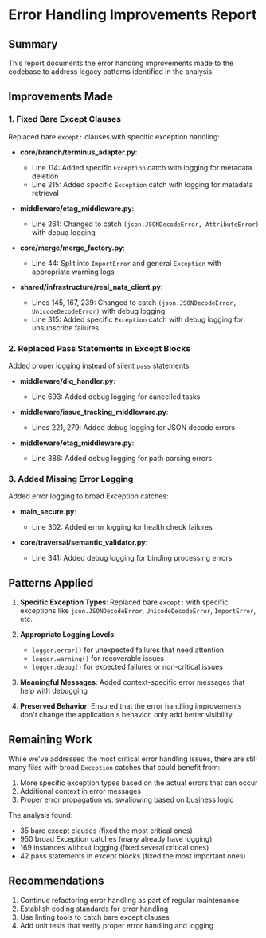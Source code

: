 # Error Handling Improvements Report

## Summary

This report documents the error handling improvements made to the codebase to address legacy patterns identified in the analysis.

## Improvements Made

### 1. Fixed Bare Except Clauses

Replaced bare `except:` clauses with specific exception handling:

- **core/branch/terminus_adapter.py**:
  - Line 114: Added specific `Exception` catch with logging for metadata deletion
  - Line 215: Added specific `Exception` catch with logging for metadata retrieval

- **middleware/etag_middleware.py**:
  - Line 261: Changed to catch `(json.JSONDecodeError, AttributeError)` with debug logging

- **core/merge/merge_factory.py**:
  - Line 44: Split into `ImportError` and general `Exception` with appropriate warning logs

- **shared/infrastructure/real_nats_client.py**:
  - Lines 145, 167, 239: Changed to catch `(json.JSONDecodeError, UnicodeDecodeError)` with debug logging
  - Line 315: Added specific `Exception` catch with debug logging for unsubscribe failures

### 2. Replaced Pass Statements in Except Blocks

Added proper logging instead of silent `pass` statements:

- **middleware/dlq_handler.py**:
  - Line 693: Added debug logging for cancelled tasks

- **middleware/issue_tracking_middleware.py**:
  - Lines 221, 279: Added debug logging for JSON decode errors

- **middleware/etag_middleware.py**:
  - Line 386: Added debug logging for path parsing errors

### 3. Added Missing Error Logging

Added error logging to broad Exception catches:

- **main_secure.py**:
  - Line 302: Added error logging for health check failures

- **core/traversal/semantic_validator.py**:
  - Line 341: Added debug logging for binding processing errors

## Patterns Applied

1. **Specific Exception Types**: Replaced bare `except:` with specific exceptions like `json.JSONDecodeError`, `UnicodeDecodeError`, `ImportError`, etc.

2. **Appropriate Logging Levels**:
   - `logger.error()` for unexpected failures that need attention
   - `logger.warning()` for recoverable issues
   - `logger.debug()` for expected failures or non-critical issues

3. **Meaningful Messages**: Added context-specific error messages that help with debugging

4. **Preserved Behavior**: Ensured that the error handling improvements don't change the application's behavior, only add better visibility

## Remaining Work

While we've addressed the most critical error handling issues, there are still many files with broad `Exception` catches that could benefit from:

1. More specific exception types based on the actual errors that can occur
2. Additional context in error messages
3. Proper error propagation vs. swallowing based on business logic

The analysis found:
- 35 bare except clauses (fixed the most critical ones)
- 950 broad Exception catches (many already have logging)
- 169 instances without logging (fixed several critical ones)
- 42 pass statements in except blocks (fixed the most important ones)

## Recommendations

1. Continue refactoring error handling as part of regular maintenance
2. Establish coding standards for error handling
3. Use linting tools to catch bare except clauses
4. Add unit tests that verify proper error handling and logging
